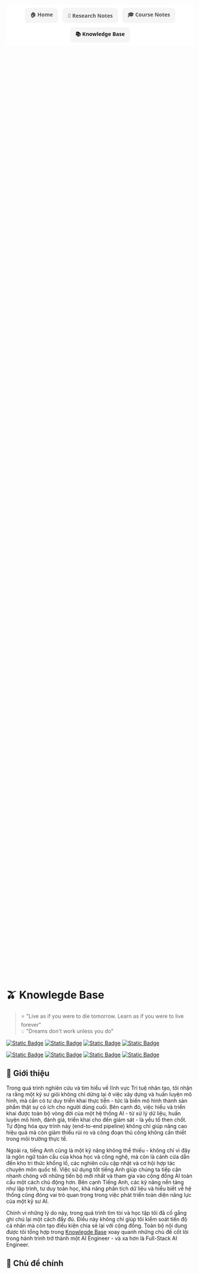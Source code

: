 <nav class="nav-container">
  <a href="../" class="nav-item">🏠 Home</a>
  <a href="../research/" class="nav-item">📝 Research Notes</a>
  <a href="../courses/" class="nav-item">🎓 Course Notes</a>
  <a href="" class="nav-item">📚 Knowledge Base</a>
</nav>

<style>
.nav-container {
  display: flex;
  justify-content: center;
  flex-wrap: wrap;
  gap: 12px; 
  padding: 8px 0;
  background-color: #fff;
  font-family: 'Segoe UI', Tahoma, Geneva, Verdana, sans-serif;
}

.nav-item {
  padding: 6px 12px; 
  border: 2px solid transparent;
  border-radius: 8px;
  color: #555;
  text-decoration: none;
  font-weight: 600;
  transition: all 0.3s ease;
  display: flex;
  align-items: center;
  gap: 4px; 
  background-color: #f5f5f5;
  white-space: nowrap;
  font-size: 14px; 
}

.nav-item:hover {
  background-color: #007BFF;
  color: white;
  border-color: #0056b3;
}

.nav-item:focus {
  outline: none;
  box-shadow: 0 0 0 3px rgba(0,123,255,0.5);
}

@media (max-width: 480px) {
  .nav-item {
    padding: 5px 8px;
    font-size: 13px;
  }
}
</style>

<div style="
    background-image: url('../assets/images/notes.jpg');
    background-size: cover;
    background-position: center;
    background-repeat: no-repeat;
    min-height: 60vh;
    display: flex;
    flex-direction: column;
    justify-content: center;
    align-items: center;
    color: white;
    text-align: center;
    padding: 40px 20px;
    margin-bottom: 30px;
">
</div>

# 🫒 Knowlegde Base

> ⭐ "Live as if you were to die tomorrow. Learn as if you were to live forever"<br>
> 💡 "Dreams don't work unless you do"

[![Static Badge](https://img.shields.io/badge/python-IDE-pink?style=for-the-badge&logo=python&logoColor=white)](https://python.org)
[![Static Badge](https://img.shields.io/badge/jupyter-notebook-brown?style=for-the-badge&logo=jupyter&logoColor=orange)](https://jupyter.org)
[![Static Badge](https://img.shields.io/badge/google-colab-cyan?style=for-the-badge&logo=ubuntu&logoColor=orange)](https://colab.google.com)
[![Static Badge](https://img.shields.io/badge/Git-hosting-green?style=for-the-badge&logo=git&logoColor=orange)](https://git-scm.com/)

[![Static Badge](https://img.shields.io/badge/Geeksfor-Geeks-purple?style=for-the-badge&logo=geeksforgeeks&logoColor=green)](https://www.geeksforgeeks.org/)
[![Static Badge](https://img.shields.io/badge/notion-nhaihoc-red?style=for-the-badge&logo=notion&logoColor=white)](https://www.notion.com/templates)
[![Static Badge](https://img.shields.io/badge/Ubuntu-based-black?style=for-the-badge&logo=ubuntu&logoColor=white)](https://ubuntu.com/download)
[![Static Badge](https://img.shields.io/badge/github-actions-yellow?style=for-the-badge&logo=githubactions&logoColor=white)]([https;](https://github.com/features/actions))

## 🎯 Giới thiệu

Trong quá trình nghiên cứu và tìm hiểu về lĩnh vực Trí tuệ nhân tạo, tôi nhận ra rằng một kỹ sư giỏi không chỉ dừng lại ở việc xây dựng và huấn luyện mô hình, mà cần có tư duy triển khai thực tiễn - tức là biến mô hình thành sản phẩm thật sự có ích cho người dùng cuối. Bên cạnh đó, việc hiểu và triển khai được toàn bộ vòng đời của một hệ thống AI - từ xử lý dữ liệu, huấn luyện mô hình, đánh giá, triển khai cho đến giám sát - là yếu tố then chốt. Tự động hóa quy trình này (end-to-end pipeline) không chỉ giúp nâng cao hiệu quả mà còn giảm thiểu rủi ro và công đoạn thủ công không cần thiết trong môi trường thực tế.

Ngoài ra, tiếng Anh cũng là một kỹ năng không thể thiếu - không chỉ vì đây là ngôn ngữ toàn cầu của khoa học và công nghệ, mà còn là cánh cửa dẫn đến kho tri thức khổng lồ, các nghiên cứu cập nhật và cơ hội hợp tác chuyên môn quốc tế. Việc sử dụng tốt tiếng Anh giúp chúng ta tiếp cận nhanh chóng với những tiến bộ mới nhất và tham gia vào cộng đồng AI toàn cầu một cách chủ động hơn. Bên cạnh Tiếng Anh, các kỹ năng nền tảng như lập trình, tư duy toán học, khả năng phân tích dữ liệu và hiểu biết về hệ thống cũng đóng vai trò quan trọng trong việc phát triển toàn diện năng lực của một kỹ sư AI.

Chính vì những lý do này, trong quá trình tìm tòi và học tập tôi đã cố gắng ghi chú lại một cách đầy đủ. Điều này không chỉ giúp tôi kiểm soát tiến độ cá nhân mà còn tạo điều kiện chia sẻ lại với cộng đồng. Toàn bộ nội dung được tôi tổng hợp trong [Knowlegde Base](../notes/) xoay quanh những chủ đề cốt lõi trong hành trình trở thành một AI Engineer - và xa hơn là Full-Stack AI Engineer.

## 📂 Chủ đề chính



